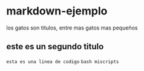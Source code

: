 # markdown-ejemplo
los gatos son titulos, entre mas gatos mas pequeños
## este es un segundo titulo
`esta es una linea de codigo`
`bash miscripts`


